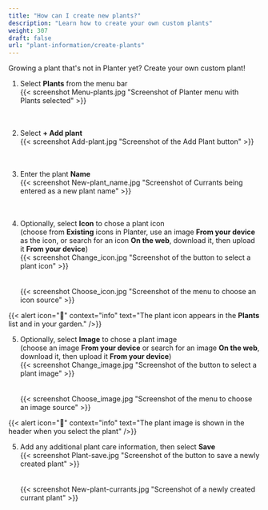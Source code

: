 ```yaml
---
title: "How can I create new plants?"
description: "Learn how to create your own custom plants"
weight: 307
draft: false
url: "plant-information/create-plants"
---
```


Growing a plant that's not in Planter yet?  Create your own custom plant!

1. Select **Plants** from the menu bar<br />
{{< screenshot Menu-plants.jpg "Screenshot of Planter menu with Plants selected" >}}<br /><br /><br />

2. Select **+ Add plant**<br />
{{< screenshot Add-plant.jpg "Screenshot of the Add Plant button" >}}<br /><br /><br />

3. Enter the plant **Name**<br />
{{< screenshot New-plant_name.jpg "Screenshot of Currants being entered as a new plant name" >}}<br /><br /><br />

4. Optionally, select **Icon** to chose a plant icon<br />(choose from **Existing** icons in Planter, use an image **From your device** as the icon, or search for an icon **On the web**, download it, then upload it **From your device**)<br />
{{< screenshot Change_icon.jpg "Screenshot of the button to select a plant icon" >}}<br /><br /><br />
{{< screenshot Choose_icon.jpg "Screenshot of the menu to choose an icon source" >}}

{{< alert icon="🌱" context="info" text="The plant icon appears in the **Plants** list and in your garden." />}}

5. Optionally, select **Image** to chose a plant image<br />(choose an image **From your device** or search for an image **On the web**, download it, then upload it **From your device**)<br />
{{< screenshot Change_image.jpg "Screenshot of the button to select a plant image" >}}<br /><br /><br />
{{< screenshot Choose_image.jpg "Screenshot of the menu to choose an image source" >}}

{{< alert icon="🍓" context="info" text="The plant image is shown in the header when you select the plant" />}}

5. Add any additional plant care information, then select **Save**<br />
{{< screenshot Plant-save.jpg "Screenshot of the button to save a newly created plant" >}}<br /><br /><br />
{{< screenshot New-plant-currants.jpg "Screenshot of a newly created currant plant" >}}
